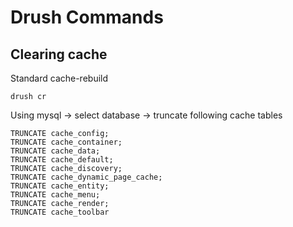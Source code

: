 # Drush Commands

## Clearing cache

Standard cache-rebuild

    drush cr

Using mysql -> select database -> truncate following cache tables

    TRUNCATE cache_config;
    TRUNCATE cache_container;
    TRUNCATE cache_data;
    TRUNCATE cache_default;
    TRUNCATE cache_discovery;
    TRUNCATE cache_dynamic_page_cache;
    TRUNCATE cache_entity;
    TRUNCATE cache_menu;
    TRUNCATE cache_render;
    TRUNCATE cache_toolbar
